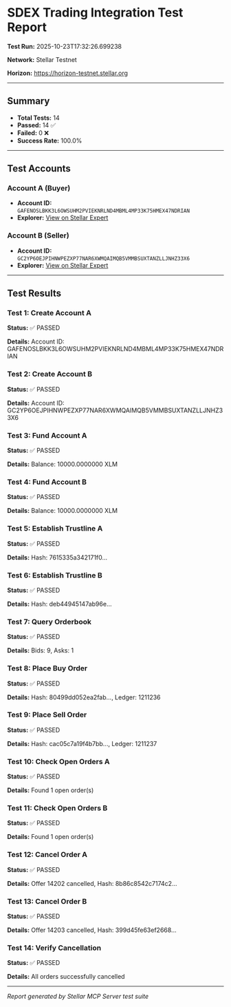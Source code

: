 # SDEX Trading Integration Test Report

**Test Run:** 2025-10-23T17:32:26.699238

**Network:** Stellar Testnet

**Horizon:** https://horizon-testnet.stellar.org

---

## Summary

- **Total Tests:** 14
- **Passed:** 14 ✅
- **Failed:** 0 ❌
- **Success Rate:** 100.0%

---

## Test Accounts

### Account A (Buyer)
- **Account ID:** `GAFENOSLBKK3L6OWSUHM2PVIEKNRLND4MBML4MP33K75HMEX47NDRIAN`
- **Explorer:** [View on Stellar Expert](https://stellar.expert/explorer/testnet/account/GAFENOSLBKK3L6OWSUHM2PVIEKNRLND4MBML4MP33K75HMEX47NDRIAN)

### Account B (Seller)
- **Account ID:** `GC2YP6OEJPIHNWPEZXP77NAR6XWMQAIMQB5VMMBSUXTANZLLJNHZ33X6`
- **Explorer:** [View on Stellar Expert](https://stellar.expert/explorer/testnet/account/GC2YP6OEJPIHNWPEZXP77NAR6XWMQAIMQB5VMMBSUXTANZLLJNHZ33X6)

---

## Test Results

### Test 1: Create Account A

**Status:** ✅ PASSED

**Details:** Account ID: GAFENOSLBKK3L6OWSUHM2PVIEKNRLND4MBML4MP33K75HMEX47NDRIAN


### Test 2: Create Account B

**Status:** ✅ PASSED

**Details:** Account ID: GC2YP6OEJPIHNWPEZXP77NAR6XWMQAIMQB5VMMBSUXTANZLLJNHZ33X6


### Test 3: Fund Account A

**Status:** ✅ PASSED

**Details:** Balance: 10000.0000000 XLM


### Test 4: Fund Account B

**Status:** ✅ PASSED

**Details:** Balance: 10000.0000000 XLM


### Test 5: Establish Trustline A

**Status:** ✅ PASSED

**Details:** Hash: 7615335a342171f0...


### Test 6: Establish Trustline B

**Status:** ✅ PASSED

**Details:** Hash: deb44945147ab96e...


### Test 7: Query Orderbook

**Status:** ✅ PASSED

**Details:** Bids: 9, Asks: 1


### Test 8: Place Buy Order

**Status:** ✅ PASSED

**Details:** Hash: 80499dd052ea2fab..., Ledger: 1211236


### Test 9: Place Sell Order

**Status:** ✅ PASSED

**Details:** Hash: cac05c7a19f4b7bb..., Ledger: 1211237


### Test 10: Check Open Orders A

**Status:** ✅ PASSED

**Details:** Found 1 open order(s)


### Test 11: Check Open Orders B

**Status:** ✅ PASSED

**Details:** Found 1 open order(s)


### Test 12: Cancel Order A

**Status:** ✅ PASSED

**Details:** Offer 14202 cancelled, Hash: 8b86c8542c7174c2...


### Test 13: Cancel Order B

**Status:** ✅ PASSED

**Details:** Offer 14203 cancelled, Hash: 399d45fe63ef2668...


### Test 14: Verify Cancellation

**Status:** ✅ PASSED

**Details:** All orders successfully cancelled


---


*Report generated by Stellar MCP Server test suite*